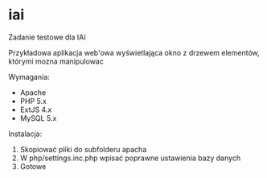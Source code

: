 # iai
Zadanie testowe dla IAI

Przykładowa aplikacja web'owa wyświetlająca okno z drzewem elementów, którymi mozna manipulowac

Wymagania: 
* Apache
* PHP 5.x
* ExtJS 4.x
* MySQL 5.x

Instalacja:
1. Skopiować pliki do subfolderu apacha
2. W php/settings.inc.php wpisać poprawne ustawienia bazy danych 
3. Gotowe

